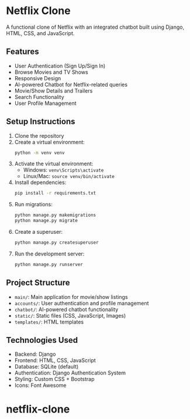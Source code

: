 # Netflix Clone

A functional clone of Netflix with an integrated chatbot built using Django, HTML, CSS, and JavaScript.

## Features

- User Authentication (Sign Up/Sign In)
- Browse Movies and TV Shows
- Responsive Design
- AI-powered Chatbot for Netflix-related queries
- Movie/Show Details and Trailers
- Search Functionality
- User Profile Management

## Setup Instructions

1. Clone the repository
2. Create a virtual environment:
   ```bash
   python -m venv venv
   ```
3. Activate the virtual environment:
   - Windows: `venv\Scripts\activate`
   - Linux/Mac: `source venv/bin/activate`
4. Install dependencies:
   ```bash
   pip install -r requirements.txt
   ```
5. Run migrations:
   ```bash
   python manage.py makemigrations
   python manage.py migrate
   ```
6. Create a superuser:
   ```bash
   python manage.py createsuperuser
   ```
7. Run the development server:
   ```bash
   python manage.py runserver
   ```

## Project Structure

- `main/`: Main application for movie/show listings
- `accounts/`: User authentication and profile management
- `chatbot/`: AI-powered chatbot functionality
- `static/`: Static files (CSS, JavaScript, Images)
- `templates/`: HTML templates

## Technologies Used

- Backend: Django
- Frontend: HTML, CSS, JavaScript
- Database: SQLite (default)
- Authentication: Django Authentication System
- Styling: Custom CSS + Bootstrap
- Icons: Font Awesome
# netflix-clone
